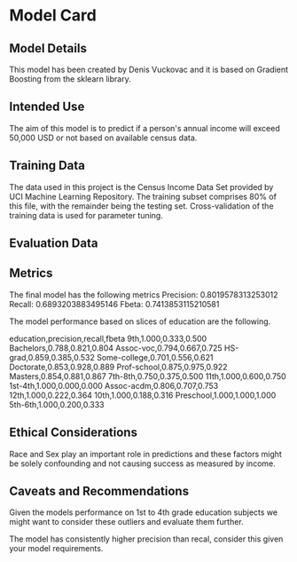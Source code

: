 # Model Card

## Model Details
This model has been created by Denis Vuckovac and it is based on Gradient Boosting from the sklearn library.

## Intended Use
The aim of this model is to predict if a person's annual income will exceed 50,000 USD or not based on available census data.

## Training Data
The data used in this project is the Census Income Data Set provided by UCI Machine Learning Repository.
The training subset comprises 80% of this file, with the remainder being the testing set. Cross-validation of the training data is used for parameter tuning.

## Evaluation Data

## Metrics
The final model has the following metrics
Precision: 0.8019578313253012
Recall: 0.6893203883495146
Fbeta: 0.7413853115210581

The model performance based on slices of education are the following.

education,precision,recall,fbeta
9th,1.000,0.333,0.500
Bachelors,0.788,0.821,0.804
Assoc-voc,0.794,0.667,0.725
HS-grad,0.859,0.385,0.532
Some-college,0.701,0.556,0.621
Doctorate,0.853,0.928,0.889
Prof-school,0.875,0.975,0.922
Masters,0.854,0.881,0.867
7th-8th,0.750,0.375,0.500
11th,1.000,0.600,0.750
1st-4th,1.000,0.000,0.000
Assoc-acdm,0.806,0.707,0.753
12th,1.000,0.222,0.364
10th,1.000,0.188,0.316
Preschool,1.000,1.000,1.000
5th-6th,1.000,0.200,0.333


## Ethical Considerations
Race and Sex play an important role in predictions and these factors might be solely confounding and not causing success as measured by income.

## Caveats and Recommendations
Given the models performance on 1st to 4th grade education subjects we might want to consider these outliers and evaluate them further.

The model has consistently higher precision than recal, consider this given your model requirements.

